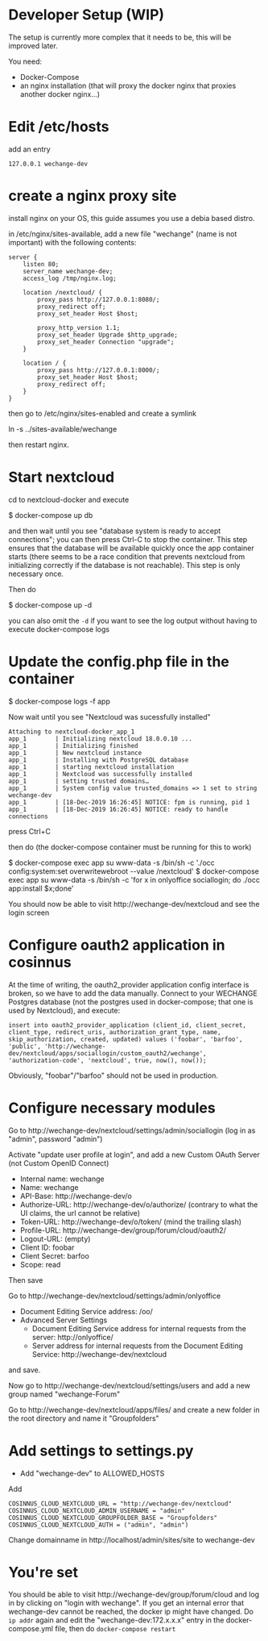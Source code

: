 Developer Setup (WIP)
=====================

The setup is currently more complex that it needs to be, this will be improved later.

You need:

* Docker-Compose
* an nginx installation (that will proxy the docker nginx that proxies another docker nginx...)

# Edit /etc/hosts

add an entry

```
127.0.0.1 wechange-dev
```

# create a nginx proxy site

install nginx on your OS, this guide assumes you use a debia based distro.

in /etc/nginx/sites-available, add a new file "wechange" (name is not important) with the following contents:

```
server {
    listen 80;
    server_name wechange-dev;
    access_log /tmp/nginx.log;

    location /nextcloud/ {
        proxy_pass http://127.0.0.1:8080/;
        proxy_redirect off;
        proxy_set_header Host $host;

        proxy_http_version 1.1;
        proxy_set_header Upgrade $http_upgrade;
        proxy_set_header Connection "upgrade";
    }

    location / {
        proxy_pass http://127.0.0.1:8000/;
        proxy_set_header Host $host;
        proxy_redirect off;
    }
}
```

then go to /etc/nginx/sites-enabled and create a symlink

ln -s ../sites-available/wechange

then restart nginx.

# Start nextcloud

cd to nextcloud-docker and execute

$ docker-compose up db

and then wait until you see "database system is ready to accept connections"; you can then press Ctrl-C to stop the container.
This step ensures that the database will be available quickly once the app container starts (there seems to be a race condition that prevents nextcloud from initializing correctly if the database is not reachable). This step is only necessary once.

Then do

$ docker-compose up -d

you can also omit the `-d` if you want to see the log output without having to execute docker-compose logs

# Update the config.php file in the container

$ docker-compose logs -f app

Now wait until you see "Nextcloud was sucessfully installed"

```
Attaching to nextcloud-docker_app_1
app_1        | Initializing nextcloud 18.0.0.10 ...
app_1        | Initializing finished
app_1        | New nextcloud instance
app_1        | Installing with PostgreSQL database
app_1        | starting nextcloud installation
app_1        | Nextcloud was successfully installed
app_1        | setting trusted domains…
app_1        | System config value trusted_domains => 1 set to string wechange-dev
app_1        | [18-Dec-2019 16:26:45] NOTICE: fpm is running, pid 1
app_1        | [18-Dec-2019 16:26:45] NOTICE: ready to handle connections
```

press Ctrl+C

then do (the docker-compose container must be running for this to work)

$ docker-compose exec app su www-data -s /bin/sh -c './occ config:system:set overwritewebroot --value /nextcloud'
$ docker-compose exec app su www-data -s /bin/sh -c 'for x in onlyoffice sociallogin; do ./occ app:install $x;done'

You should now be able to visit http://wechange-dev/nextcloud and see the login screen

# Configure oauth2 application in cosinnus

At the time of writing, the oauth2_provider application config interface is broken, so we have to add the data manually. Connect to your WECHANGE Postgres database (not the postgres used in docker-compose; that one is used by Nextcloud), and execute:

```
insert into oauth2_provider_application (client_id, client_secret, client_type, redirect_uris, authorization_grant_type, name, skip_authorization, created, updated) values ('foobar', 'barfoo', 'public', 'http://wechange-dev/nextcloud/apps/sociallogin/custom_oauth2/wechange', 'authorization-code', 'nextcloud', true, now(), now());
```

Obviously, "foobar"/"barfoo" should not be used in production.

# Configure necessary modules

Go to http://wechange-dev/nextcloud/settings/admin/sociallogin (log in as "admin", password "admin")

Activate "update user profile at login", and add a new Custom OAuth Server (not Custom OpenID Connect)

* Internal name: wechange
* Name: wechange
* API-Base: http://wechange-dev/o
* Authorize-URL: http://wechange-dev/o/authorize/  (contrary to what the UI claims, the url cannot be relative)
* Token-URL: http://wechange-dev/o/token/   (mind the trailing slash)
* Profile-URL: http://wechange-dev/group/forum/cloud/oauth2/
* Logout-URL: (empty)
* Client ID: foobar
* Client Secret: barfoo
* Scope: read

Then save

Go to http://wechange-dev/nextcloud/settings/admin/onlyoffice

* Document Editing Service address: /oo/
* Advanced Server Settings
    * Document Editing Service address for internal requests from the server: http://onlyoffice/
    * Server address for internal requests from the Document Editing Service: http://wechange-dev/nextcloud

and save. 

Now go to http://wechange-dev/nextcloud/settings/users and add a new group named "wechange-Forum"


Go to http://wechange-dev/nextcloud/apps/files/ and create a new folder in the root directory and name it "Groupfolders"


# Add settings to settings.py

* Add "wechange-dev" to ALLOWED_HOSTS

Add
```
COSINNUS_CLOUD_NEXTCLOUD_URL = "http://wechange-dev/nextcloud"
COSINNUS_CLOUD_NEXTCLOUD_ADMIN_USERNAME = "admin"
COSINNUS_CLOUD_NEXTCLOUD_GROUPFOLDER_BASE = "Groupfolders"
COSINNUS_CLOUD_NEXTCLOUD_AUTH = ("admin", "admin")
```


Change domainname in http://localhost/admin/sites/site to wechange-dev

# You're set

You should be able to visit http://wechange-dev/group/forum/cloud and log in by clicking on "login with wechange". If you get an
internal error that wechange-dev cannot be reached, the docker ip might have changed. Do `ip addr`  again and edit the "wechange-dev:172.x.x.x" entry in the docker-compose.yml file, then do `docker-compose restart`
